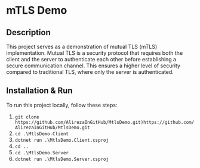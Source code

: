 # mTLS Demo

## Description
This project serves as a demonstration of mutual TLS (mTLS) implementation. Mutual TLS is a security protocol that requires both the client and the server to authenticate each other before establishing a secure communication channel. This ensures a higher level of security compared to traditional TLS, where only the server is authenticated.

## Installation & Run

To run this project locally, follow these steps:

1. `git clone https://github.com/AlirezaInGitHub/MtlsDemo.git)https://github.com/AlirezaInGitHub/MtlsDemo.git`
2. `cd .\MtlsDemo.Client`
3. `dotnet run .\MtlsDemo.Client.csproj`
4. `cd ..`
5. `cd .\MtlsDemo.Server`
6. `dotnet run .\MtlsDemo.Server.csproj`
